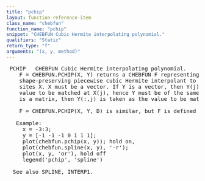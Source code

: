 ```yaml
---
title: "pchip"
layout: function-reference-item
class_name: "chebfun"
function_name: "pchip"
snippet: "CHEBFUN Cubic Hermite interpolating polynomial."
qualifiers: "Static"
return_type: "f"
arguments: "(x, y, method)"
---
```


<pre class="help-text"> PCHIP   CHEBFUN Cubic Hermite interpolating polynomial.
    F = CHEBFUN.PCHIP(X, Y) returns a CHEBFUN F representing a certain
    shape-preserving piecewise cubic Hermite interpolant to the values Y at the
    sites X. X must be a vector. If Y is a vector, then Y(j) is taken as the
    value to be matched at X(j), hence Y must be of the same length as X. If Y
    is a matrix, then Y(:,j) is taken as the value to be matched at X(j).
 
    F = CHEBFUN.PCHIP(X, Y, D) is similar, but F is defined on the domain D.
 
   Example:
     x = -3:3;
     y = [-1 -1 -1 0 1 1 1];
     plot(chebfun.pchip(x, y)); hold on, 
     plot(chebfun.spline(x, y), '-r');
     plot(x, y, 'or'), hold off
     legend('pchip', 'spline')
 
  See also SPLINE, INTERP1.
</pre>